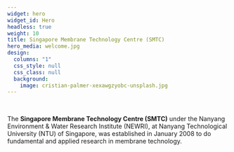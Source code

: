 ```yaml
---
widget: hero
widget_id: Hero
headless: true
weight: 10
title: Singapore Membrane Technology Centre (SMTC)
hero_media: welcome.jpg
design:
  columns: "1"
  css_style: null
  css_class: null
  background:
    image: cristian-palmer-xexawgzyobc-unsplash.jpg
---
```

<br>

The **Singapore Membrane Technology Centre (SMTC)** under the Nanyang Environment & Water Research Institute (NEWRI), at Nanyang Technological University (NTU) of Singapore, was established in January 2008 to do fundamental and applied research in membrane technology.